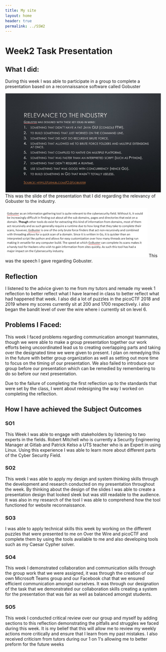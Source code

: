 ```yaml
---
title: My site
layout: home
header: true
permalink: ../SSW2
---
```



# Week2 Task Presentation


## What I did:
During this week I was able to participate in a group to complete a presentation based on a reconnaissance software called Gobuster 

![Gobuster Presentation](/assets/Gobuster2.png)
This was the slide of the presentation that I did regarding the relevancy of Gobuster to the industry.

![Gobuster Speech](/assets/Gobuster.png)
This was the speech I gave regarding Gobuster.

## Reflection
I listened to the advice given to me from my tutors and remade my week 1 reflection to better reflect what I have learned in class to better reflect what had happened that week. I also did a lot of puzzles in the picoCTF 2018 and 2019 where my scores currently sit at 200 and 1700 respectively. i also began the bandit level of over the wire where i currently sit on level 6.

## Problems I Faced:
This week I faced problems regarding communication amongst teammates, though we were able to make a group presentation together our work efforts being uncoordinated lead us to creating overlapping parts and taking over the designated time we were given to present. I plan on remedying this in the future with better group organization as well as setting out more time to focus on the timing of our presentation. We also failed to introduce our group before our presentation which can be remedied by remembering to do so before our next presentation.

Due to the failure of completing the first reflection up to the standards that were set by the class, I  went about redesigning the way I worked on completing the reflection.

## How I have achieved the Subject Outcomes

### SO1
This Week I was able to engage with stakeholders by listening to two experts in the fields. Robert Mitchell who is currently a Security Engineering Manager at Gitlab and Patrick Kelso a UTS teacher who is an Expert in using Linux. Using this experience I was able to learn more about different parts of the Cyber Security Field.
### SO2
This week I was able to apply my design and system thinking skills through the development and research conducted on my presentation throughout the week. By thinking about the design of the slides I was able to create a presentation design that looked sleek but was still readable to the audience. It was also in my research of the tool I was able to comprehend how the tool functioned for website reconnaissance.
### SO3
I was able to apply technical skills this week by working on the different puzzles that were presented to me on Over the Wire and picoCTF and complete them by using the tools available to me and also developing tools such as my Caesar Cypher solver.
### SO4
This week I demonstrated collaboration and communication skills through the group work that we were assigned, it was through the creation of our own Microsoft Teams group and our Facebook chat that we ensured efficient communication amongst ourselves. It was through our designation of the task that we demonstrated our collaboration skills creating a system for the presentation that was fair as well as balanced amongst students.
### SO5
This week I conducted critical review over our group and myself by adding sections to this reflection demonstrating the pitfalls and struggles we faced during this week. It is my belief that this will allow me to review my weekly actions more critically and ensure that I learn from my past mistakes. I also received criticism from tutors during our 1 on 1's allowing me to better preform for the future weeks


